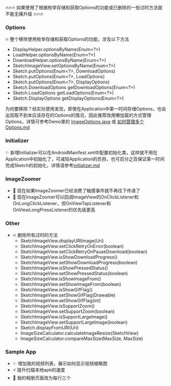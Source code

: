 

:fire::fire::fire: 如果使用了根据枚举存储和获取Options的功能或已删除的一些过时方法就不能无痛升级 :fire::fire::fire:

### Options
:fire: 整个移除使用枚举存储和获取Options的功能，涉及以下方法
  * DisplayHelper.optionsByName(Enum<?>)
  * LoadHelper.optionsByName(Enum<?>)
  * DownloadHelper.optionsByName(Enum<?>)
  * SketchImageView.setOptionsByName(Enum<?>)
  * Sketch.putOptions(Enum<?>, DownloadOptions)
  * Sketch.putOptions(Enum<?>, LoadOptions)
  * Sketch.putOptions(Enum<?>, DisplayOptions)
  * Sketch.DownloadOptions getDownloadOptions(Enum<?>)
  * Sketch.LoadOptions getLoadOptions(Enum<?>)
  * Sketch.DisplayOptions getDisplayOptions(Enum<?>)

为何要移除？经实际使用发现，即使在Application中第一时间存储Options，也会出现取不到本应该存在的Options的情况，因此推荐改用懒加载的方式管理Options，详情可参考Demo里的 [ImageOptions.java](https://github.com/panpf/sketch/blob/master/sample/src/main/java/me/xiaopan/sketchsample/ImageOptions.java) 或 [如何管理多个Options.md](https://github.com/panpf/sketch/blob/master/docs/wiki/options_manage.md)

### Initializer
:sparkles: 新增Initializer可以在AndroidManifest.xml中配置初始化类，这样就不用在Application中初始化了，可减轻Application的负担，也可百分之百保证第一时间完成Sketch的初始化，详情请参考[initializer.md](https://github.com/panpf/sketch/blob/master/docs/wiki/initializer.md)

### ImageZoomer
* :art: 现在如果ImageZoomer已经消费了触摸事件就不再往下传递了
* :art: 现在ImageZoomer可以回调ImageView的OnClickListener和OnLongClickListener，但OnViewTapListener和OnViewLongPressListener的优先级更高

### Other
* :fire: 删除所有过时的方法
    * SketchImageView.displayURIImage(Uri)
    * SketchImageView.setClickRetryOnError(boolean)
    * SketchImageView.setClickRetryOnPauseDownload(boolean)
    * SketchImageView.isShowDownloadProgress()
    * SketchImageView.setShowDownloadProgress(boolean)
    * SketchImageView.isShowPressedStatus()
    * SketchImageView.setShowPressedStatus(boolean)
    * SketchImageView.isShowImageFrom()
    * SketchImageView.setShowImageFrom(boolean)
    * SketchImageView.isShowGifFlag()
    * SketchImageView.setShowGifFlag(Drawable)
    * SketchImageView.setShowGifFlag(int)
    * SketchImageView.isSupportZoom()
    * SketchImageView.setSupportZoom(boolean)
    * SketchImageView.isSupportLargeImage()
    * SketchImageView.setSupportLargeImage(boolean)
    * Sketch.displayFromURI(Uri)
    * ImageSizeCalculator.calculateImageResize(SketchView)
    * ImageSizeCalculator.compareMaxSize(MaxSize, MaxSize)

### Sample App
* :sparkles: 增加我的视频列表，展示如何显示视频缩略图
* :zap: 提升扫描本地apk的速度
* :lipstick: 我的相册页面改为每行三个 
